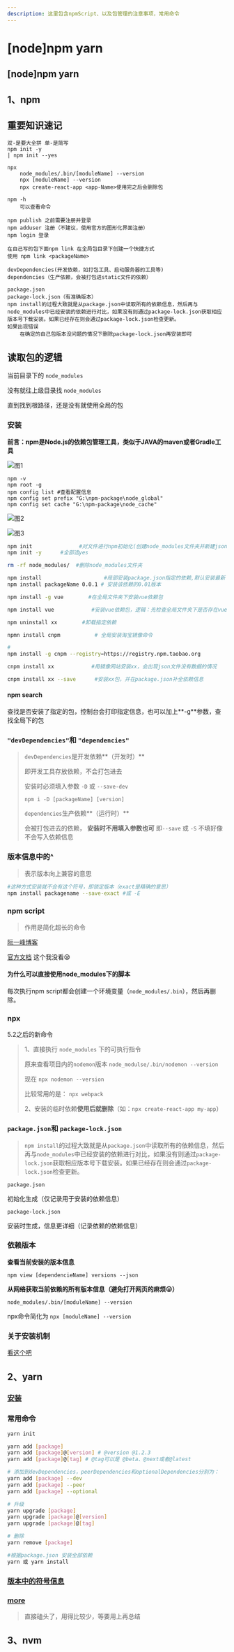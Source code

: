 ```yaml
---
description: 这里包含npmScript、以及包管理的注意事项，常用命令
---
```


# \[node\]npm yarn

## \[node\]npm yarn

## 1、npm

## 重要知识速记

```text
双-是要大全拼 单-是简写
npm init -y 
| npm init --yes

npx
    node_modules/.bin/[moduleName] --version
    npx [moduleName] --version
    npx create-react-app <app-Name>使用完之后会删除包

npm -h
    可以查看命令

npm publish 之前需要注册并登录
npm adduser 注册（不建议，使用官方的图形化界面注册）
npm login 登录

在自己写的包下面npm link 在全局包目录下创建一个快捷方式
使用 npm link <packageName>

devDependencies(开发依赖，如打包工具、启动服务器的工具等)
dependencies（生产依赖，会被打包进static文件的依赖）

package.json
package-lock.json（有准确版本）
npm install的过程大致就是从package.json中读取所有的依赖信息，然后再与node_modules中已经安装的依赖进行对比，如果没有则通过package-lock.json获取相应版本号下载安装。如果已经存在则会通过package-lock.json检查更新。
如果出现错误
    在确定的自己包版本没问题的情况下删除package-lock.json再安装即可
```

## 读取包的逻辑

当前目录下的 `node_modules`

没有就往上级目录找 `node_modules`

直到找到根路径，还是没有就使用全局的包

### 安装

**前言：npm是Node.js的依赖包管理工具，类似于JAVA的maven或者Gradle工具**

![&#x56FE;1](https://zoulam-pic-repo.oss-cn-beijing.aliyuncs.com/img/image-20200410100023699.png)

```text
npm -v
npm root -g
npm config list #查看配置信息
npm config set prefix "G:\npm-package\node_global"
npm config set cache "G:\npm-package\node_cache"
```

![&#x56FE;2](https://zoulam-pic-repo.oss-cn-beijing.aliyuncs.com/img/image-20200410101017646.png)

![&#x56FE;3](https://zoulam-pic-repo.oss-cn-beijing.aliyuncs.com/img/image-20200410100852815.png)

```bash
npm init               #对文件进行npm初始化(创建node_modules文件夹并新建json文件)，全部摁Enter键默认选项
npm init -y      #全部选yes

rm -rf node_modules/  #删除node_modules文件夹

npm install                    #局部安装package.json指定的依赖,默认安装最新（稳定版）,或者根据package.json信息安装
npm install packageName 0.0.1 # 安装该依赖的0.01版本

npm install -g vue        #在全局文件夹下安装vue依赖包

npm install vue            #安装vue依赖包，逻辑：先检查全局文件夹下是否存在vue文件，有则复制粘贴，无则下载

npm uninstall xx        #卸载指定依赖

npmn install cnpm           # 全局安装淘宝镜像命令

# 
npm install -g cnpm --registry=https://registry.npm.taobao.org

cnpm install xx            #用镜像网站安装xx，会出现json文件没有数据的情况

cnpm install xx --save      #安装xx包，并在package.json补全依赖信息
```

#### npm search

查找是否安装了指定的包，控制台会打印指定信息，也可以加上**-g**参数，查找全局下的包

### `"devDependencies"`和 `"dependencies"`

> `devDependencies`是开发依赖**（开发时）**
>
> 即开发工具存放依赖，不会打包进去
>
> 安装时必须填入参数 `-D` 或 `--save-dev`
>
> `npm i -D [packageName] [version]`
>
> `dependencies`生产依赖**（运行时）**
>
> 会被打包进去的依赖， **安装时不用填入参数也可** 即`--save` 或 `-S` 不填好像不会写入依赖信息

### 版本信息中的^

> 表示版本向上兼容的意思

```bash
#这种方式安装就不会有这个符号，即锁定版本（exact是精确的意思）
npm install packagename --save-exact #或 -E
```

### npm script

> 作用是简化超长的命令

[阮一峰博客](http://www.ruanyifeng.com/blog/2016/10/npm_scripts.html)

[官方文档](https://docs.npmjs.com/misc/scripts) 这个我没看😪

#### 为什么可以直接使用node\_modules下的脚本

每次执行npm script都会创建一个环境变量（`node_modules/.bin`），然后再删除。

### npx

5.2之后的新命令

> 1、直接执行 `node_modules` 下的可执行指令
>
> 原来查看项目内的`nodemon`版本 `node_modulse/.bin/nodemon --version`
>
> 现在 `npx nodemon --version`
>
> 比较常用的是： `npx webpack`
>
> 2、安装的临时依赖**使用后就删除**（如：`npx create-react-app my-app`）

### `package.json`和 `package-lock.json`

> `npm install`的过程大致就是从`package.json`中读取所有的依赖信息，然后再与`node_modules`中已经安装的依赖进行对比，如果没有则通过`package-lock.json`获取相应版本号下载安装。如果已经存在则会通过`package-lock.json`检查更新。

`package.json`

初始化生成（仅记录用于安装的依赖信息）

`package-lock.json`

安装时生成，信息更详细（记录依赖的依赖信息）

### 依赖版本

**查看当前安装的版本信息**

`npm view [dependencieName] versions --json`

**从网络获取当前依赖的所有版本信息（避免打开网页的麻烦😛）**

`node_modules/.bin/[moduleName] --version`

npx命令简化为 `npx [moduleName] --version`

### 关于安装机制

[看这个吧](https://www.cnblogs.com/penghuwan/p/6970543.html)

## 2、yarn

### [安装](https://classic.yarnpkg.com/en/docs/install/#windows-stable)

### 常用命令

```bash
yarn init

yarn add [package]
yarn add [package]@[version] # @version @1.2.3
yarn add [package]@[tag] # @tag可以是 @beta、@next或者@latest

# 添加到devDependencies，peerDependencies和optionalDependencies分别为：
yarn add [package] --dev
yarn add [package] --peer
yarn add [package] --optional

# 升级
yarn upgrade [package]
yarn upgrade [package]@[version]
yarn upgrade [package]@[tag]

# 删除
yarn remove [package]

#根据package.json 安装全部依赖
yarn 或 yarn install
```

### [版本中的符号信息](https://classic.yarnpkg.com/zh-Hans/docs/dependency-versions/)

### [more](http://yarnpkg.top/CLI.html)

> 直接磕头了，用得比较少，等要用上再总结

## 3、nvm

